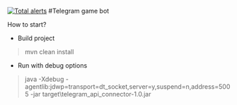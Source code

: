 [![Total alerts](https://img.shields.io/lgtm/alerts/g/boroda4436/telegram_game_bot.svg?logo=lgtm&logoWidth=18)](https://lgtm.com/projects/g/boroda4436/telegram_game_bot/alerts/)
#Telegram game bot

How to start?
- Build project  
 >mvn clean install
- Run with debug options 
> java -Xdebug -agentlib:jdwp=transport=dt_socket,server=y,suspend=n,address=5005 -jar target\telegram_api_connector-1.0.jar
